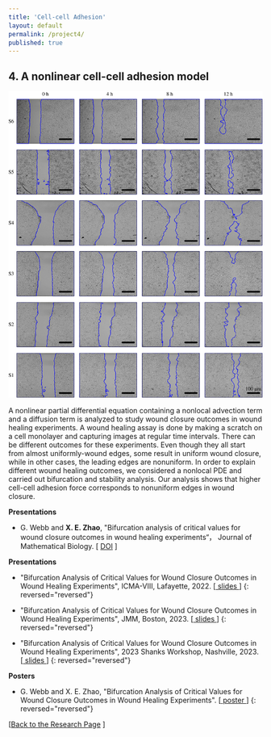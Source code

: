 ```yaml
---
title: 'Cell-cell Adhesion'
layout: default
permalink: /project4/
published: true
---
```



## 4. A nonlinear cell-cell adhesion model

![alt text](https://github.com/xinyue-zhao/xinyue-zhao.github.io/blob/master/assets/research/rsif20180709f01.jpeg?raw=true)

A nonlinear partial differential equation containing a nonlocal advection term and a diffusion term is analyzed to study wound closure outcomes in wound healing experiments. A wound healing assay is done by making a scratch on a cell monolayer and capturing images at regular time intervals. There can be different outcomes for these experiments. Even though they all start from almost uniformly-wound edges, some result in uniform wound closure, while in other cases, the leading edges are nonuniform. In order to explain different wound healing outcomes, we considered a nonlocal PDE and carried out bifurcation and stability analysis. Our analysis shows that higher cell-cell adhesion force corresponds to nonuniform edges in wound closure.


<b>Presentations</b>

* G. Webb and <b>X. E. Zhao</b>, "Bifurcation analysis of critical values for wound closure outcomes in wound healing experiments“， Journal of Mathematical Biology. [&nbsp;<a href="https://link.springer.com/article/10.1007/s00285-023-01896-7">DOI</a>&nbsp;]


<b>Presentations</b>

* "Bifurcation Analysis of Critical Values for Wound Closure Outcomes in Wound Healing Experiments", ICMA-VIII, Lafayette, 2022. [[ slides ](https://drive.google.com/file/d/1e-fTuXtvOZsT7SisbGjAoZpe8rwUTi0t/view?usp=sharing)]
{: reversed="reversed"}

* "Bifurcation Analysis of Critical Values for Wound Closure Outcomes in Wound Healing Experiments", JMM, Boston, 2023. [[ slides ](https://drive.google.com/file/d/1H5cg9Hhk_OGfIxlVQOjxA_UwperGpBFe/view?usp=sharing)]
{: reversed="reversed"}

* "Bifurcation Analysis of Critical Values for Wound Closure Outcomes in Wound Healing Experiments", 2023 Shanks Workshop, Nashville, 2023. [[ slides ](https://drive.google.com/file/d/128c-hcgU4zsqcaHXu_jcgEDt-T6PUWSD/view?usp=sharing)]
{: reversed="reversed"}

<b>Posters</b>

* G. Webb and X. E. Zhao, "Bifurcation Analysis of Critical Values for Wound Closure Outcomes in Wound Healing Experiments". [[ poster ](https://drive.google.com/file/d/1-zAy2c2-1LoJ6ZnUzD3ktGPXwTQZTTew/view?usp=sharing)]
{: reversed="reversed"}

[<a href="{{site.baseurl}}/research">Back to the Research Page</a> ]
